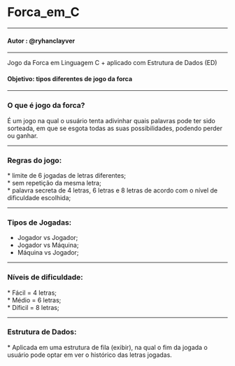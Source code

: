# Forca_em_C
-------------------------------------------------------------------
<h4> Autor : @ryhanclayver </h4> 
<hr>
Jogo da Forca em Linguagem C + aplicado com Estrutura de Dados (ED)
<h4> Objetivo: tipos diferentes de jogo da forca </h4> 
<hr>

<h3> O que é jogo da forca? </h3>
É um jogo na qual o usuário tenta adivinhar quais palavras pode ter sido sorteada, em que se esgota todas as suas possibilidades, podendo perder ou ganhar. 

<hr>

<h3> Regras do jogo: </h3>
* limite de 6 jogadas de letras diferentes; <br />
* sem repetição da mesma letra; <br />
* palavra secreta de 4 letras, 6 letras e 8 letras de acordo com o nível de dificuldade escolhida;

<hr>

<h3> Tipos de Jogadas: </h3>

* Jogador vs Jogador;<br />
* Jogador vs Máquina;<br />
* Máquina vs Jogador; 

<hr>

<h3> Níveis de dificuldade: </h3>
* Fácil = 4 letras;<br />
* Médio = 6 letras;<br />
* Díficil = 8 letras; <br />

<hr>

<h3> Estrutura de Dados: </h3>
* Aplicada em uma estrutura de fila (exibir), na qual o fim da jogada o usuário pode optar em ver o histórico das letras jogadas.  

